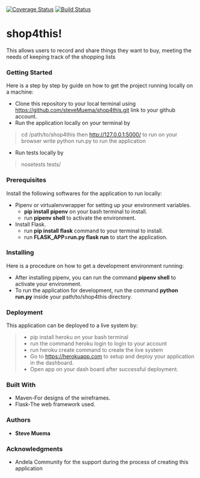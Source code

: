 [![Coverage Status](https://coveralls.io/repos/github/steveMuema/shop4this/badge.svg?branch=ch-test-coverage-reporting-%23151258154)](https://coveralls.io/github/steveMuema/shop4this?branch=ch-test-coverage-reporting-%23151258154)
[![Build Status](https://travis-ci.org/steveMuema/shop4this.svg?branch=ch-test-coverage-reporting-%23151258154)](https://travis-ci.org/steveMuema/shop4this)


# shop4this!
This allows users to record and share things they want to buy, meeting the needs of keeping track of the shopping lists

### Getting Started
Here is a step by step by guide on how to get the project running locally on a machine:
* Clone this repository to your local terminal using https://github.com/steveMuema/shop4this.git link to your      github account.
* Run the application locally on your terminal by 
> cd /path/to/shop4this then http://127.0.0.1:5000/ to run on your browser
> write python run.py to run the application
* Run tests locally by 
> nosetests tests/ 

### Prerequisites
Install the following softwares for the application to run locally:
* Pipenv or virtualenvwrapper for setting up your environment variables.
    * **pip install pipenv** on your bash terminal to install.
    * run **pipenv shell** to activate the environment.
* Install Flask.
    * run **pip install flask** command to your terminal to install.
    * run **FLASK_APP=run.py flask run** to start the application.

### Installing
Here is a procedure on how to get a development environment running:
* After installing pipenv, you can run the command **pipenv shell** to activate your environment. 
* To run the application for development, run the command **python run.py** inside your path/to/shop4this directory.

### Deployment
This application can be deployed to a live system by:
> * pip install heroku on your bash terminal
> * run the command heroku login to login to your account
> * run heroku create command to create the live system
> * Go to https://herokuapp.com to setup and deploy your application in the dashboard.
> * Open app on your dash board after successful deployment.

### Built With
* Maven-For designs of the wireframes.
* Flask-The web framework used.

### Authors
* **Steve Muema**

### Acknowledgments
* Andela Community for the support during the process of creating this application 

